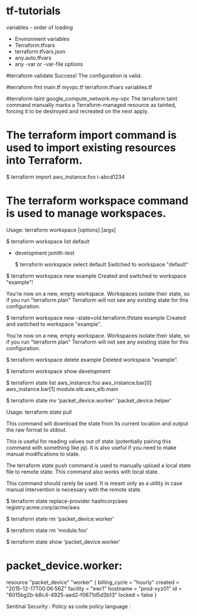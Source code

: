 # tf-tutorials
variables - order of loading
 - Environment variables
 - Terraform.tfvars
 - terraform.tfvars.json
 - any.auto.tfvars
 - any -var or -var-file options
 
 
#terraform validate
Success! The configuration is valid.
 
#terraform fmt
main.tf
myvpc.tf
terraform.tfvars
variables.tf

#terraform taint google_compute_network.my-vpc
The terraform taint command manually marks a Terraform-managed resource as tainted, forcing it to be destroyed and recreated on the next apply.


# The terraform import command is used to import existing resources into Terraform.

$ terraform import aws_instance.foo i-abcd1234

# The terraform workspace command is used to manage workspaces.
Usage: terraform workspace <subcommand> [options] [args]
  
$ terraform workspace list
  default
* development
  jsmith-test
  
  $ terraform workspace select default
    Switched to workspace "default"

$ terraform workspace new example
   Created and switched to workspace "example"!

You're now on a new, empty workspace. Workspaces isolate their state,
so if you run "terraform plan" Terraform will not see any existing state
for this configuration.

$ terraform workspace new -state=old.terraform.tfstate example
Created and switched to workspace "example".

You're now on a new, empty workspace. Workspaces isolate their state,
so if you run "terraform plan" Terraform will not see any existing state
for this configuration.

$ terraform workspace delete example
Deleted workspace "example".

$ terraform workspace show
development

$ terraform state list
aws_instance.foo
aws_instance.bar[0]
aws_instance.bar[1]
module.elb.aws_elb.main

$ terraform state mv 'packet_device.worker' 'packet_device.helper'

Usage: terraform state pull

This command will download the state from its current location and output the raw format to stdout.

This is useful for reading values out of state (potentially pairing this command with something like jq). It is also useful if you need to make manual modifications to state.


The terraform state push command is used to manually upload a local state file to remote state. This command also works with local state.

This command should rarely be used. It is meant only as a utility in case manual intervention is necessary with the remote state.

$ terraform state replace-provider hashicorp/aws registry.acme.corp/acme/aws

$ terraform state rm 'packet_device.worker'

$ terraform state rm 'module.foo'

$ terraform state show 'packet_device.worker'
# packet_device.worker:
resource "packet_device" "worker" {
    billing_cycle = "hourly"
    created       = "2015-12-17T00:06:56Z"
    facility      = "ewr1"
    hostname      = "prod-xyz01"
    id            = "6015bg2b-b8c4-4925-aad2-f0671d5d3b13"
    locked        = false
}

Sentinal  Security : Policy as code
policy language :











